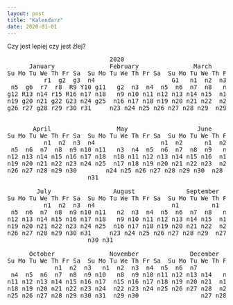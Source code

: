 ```yaml
---
layout: post
title: "Kalendarz"
date: 2020-01-01
---
```


Czy jest lepiej czy jest źlej?

<style>
.bigred{background-color:red}
.red{background-color:#ffaaaa}
.green{background-color:green}
.smallgreen{background-color:#aaffaa}
.redandgreen{background-image: linear-gradient(to bottom right, #ffaaaa 0%, #ffaaaa 50%, green 50%, green 100%);}
</style>
<pre>
                            2020
      January               February               March          
Su Mo Tu We Th Fr Sa  Su Mo Tu We Th Fr Sa  Su Mo Tu We Th Fr Sa  
          r1  g2  g3  n4                     G1   n1  n2  n3  n4  n5  n6  n7
 n5  g6  r7  r8  R9 Y10 g11   g2  n3  n4  n5  n6  n7  n8   n8  n9 n10 n11 n12 n13 n14
g12 R13 n14 r15 R16 n17 n18   n9 n10 n11 n12 n13 n14 n15  n15 n16 n17 n18 n19 n20 n21  
n19 g20 n21 g22 G23 n24 g25  n16 n17 n18 n19 n20 n21 n22  n22 n23 n24 n25 n26 n27 n28  
g26 r27 g28 r29 r30 r31     n23 n24 n25 n26 n27 n28 n29  n29 n30 n31
                                                                  

       April                  May                   June          
Su Mo Tu We Th Fr Sa  Su Mo Tu We Th Fr Sa  Su Mo Tu We Th Fr Sa  
          n1  n2  n3  n4                  n1  n2      n1  n2  n3  n4  n5  n6  
 n5  n6  n7  n8  n9 n10 n11   n3  n4  n5  n6  n7  n8  n9   n7  n8  n9 n10 n11 n12 n13  
n12 n13 n14 n15 n16 n17 n18  n10 n11 n12 n13 n14 n15 n16  n14 n15 n16 n17 n18 n19 n20  
n19 n20 n21 n22 n23 n24 n25  n17 n18 n19 n20 n21 n22 n23  n21 n22 n23 n24 n25 n26 n27  
n26 n27 n28 n29 n30        n24 n25 n26 n27 n28 n29 n30  n28 n29 n30              
                      n31                                          

        July                 August              September        
Su Mo Tu We Th Fr Sa  Su Mo Tu We Th Fr Sa  Su Mo Tu We Th Fr Sa  
          n1  n2  n3  n4                     n1         n1  n2  n3  n4  n5  
 n5  n6  n7  n8  n9 n10 n11   n2  n3  n4  n5  n6  n7  n8   n6  n7  n8  n9 n10 n11 n12  
n12 n13 n14 n15 n16 n17 n18   n9 n10 n11 n12 n13 n14 n15  n13 n14 n15 n16 n17 n18 n19  
n19 n20 n21 n22 n23 n24 n25  n16 n17 n18 n19 n20 n21 n22  n20 n21 n22 n23 n24 n25 n26  
n26 n27 n28 n29 n30 n31     n23 n24 n25 n26 n27 n28 n29  n27 n28 n29 n30           
                      n30 n31                                       

      October               November              December        
Su Mo Tu We Th Fr Sa  Su Mo Tu We Th Fr Sa  Su Mo Tu We Th Fr Sa  
             n1  n2  n3   n1  n2  n3  n4  n5  n6  n7         n1  n2  n3  n4  n5  
 n4  n5  n6  n7  n8  n9 n10   n8  n9 n10 n11 n12 n13 n14   n6  n7  n8  n9 n10 n11 n12  
n11 n12 n13 n14 n15 n16 n17  n15 n16 n17 n18 n19 n20 n21  n13 n14 n15 n16 n17 n18 n19  
n18 n19 n20 n21 n22 n23 n24  n22 n23 n24 n25 n26 n27 n28  n20 n21 n22 n23 n24 n25 n26  
n25 n26 n27 n28 n29 n30 n31  n29 n30                 n27 n28 n29 n30 n31     
</pre>
<script>
var it = document.querySelectorAll('pre')[0].innerText;
it = it.replace(/n(\d+)/g, '<span class="n">$1</span>');
it = it.replace(/r(\d+)/g, '<span class="red">$1</span>');
it = it.replace(/R(\d+)/g, '<span class="bigred">$1</span>');
it = it.replace(/g(\d+)/g, '<span class="green">$1</span>');
it = it.replace(/G(\d+)/g, '<span class="smallgreen">$1</span>');
it = it.replace(/Y(\d+)/g, '<span class="redandgreen">$1</span>');
document.querySelectorAll('pre')[0].innerHTML = it;
</script>
